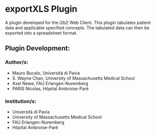 # exportXLS Plugin
A plugin developed for the i2b2 Web Client. This plugin tabulates patient data and applicable specified concepts. The tabulated data can then be exported into a spreadsheet format.

## Plugin Development: 
### Author/s: 
 * Mauro Bucalo, Universit&agrave; di Pavia
 * S. Wayne Chan, University of Massachusetts Medical School
 * Axel Newe, FAU Erlangen-Nuremberg
 * PARIS Nicolas, H&ocirc;pital Ambroise-Par&eacute;


### Institution/s:
* Universit&agrave; di Pavia
* University of Massachusetts Medical School
* FAU Erlangen-Nuremberg
* H&ocirc;pital Ambroise-Par&eacute;